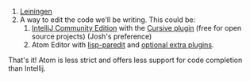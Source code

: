 1. [Leiningen](https://leiningen.org/#install)
2. A way to edit the code we'll be writing. This could be: 
    1. [IntelliJ Community Edition](https://www.jetbrains.com/idea/download/) with the [Cursive plugin](https://cursive-ide.com/) (free for open source projects) (Josh's preference)
    2. Atom Editor with [lisp-paredit](https://atom.io/packages/lisp-paredit) and [optional extra plugins](https://gist.github.com/jasongilman/d1f70507bed021b48625).

That's it! Atom is less strict and offers less support for code completion than Intellij.

